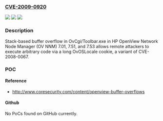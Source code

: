 ### [CVE-2009-0920](https://cve.mitre.org/cgi-bin/cvename.cgi?name=CVE-2009-0920)
![](https://img.shields.io/static/v1?label=Product&message=n%2Fa&color=blue)
![](https://img.shields.io/static/v1?label=Version&message=n%2Fa&color=blue)
![](https://img.shields.io/static/v1?label=Vulnerability&message=n%2Fa&color=brighgreen)

### Description

Stack-based buffer overflow in OvCgi/Toolbar.exe in HP OpenView Network Node Manager (OV NNM) 7.01, 7.51, and 7.53 allows remote attackers to execute arbitrary code via a long OvOSLocale cookie, a variant of CVE-2008-0067.

### POC

#### Reference
- http://www.coresecurity.com/content/openview-buffer-overflows

#### Github
No PoCs found on GitHub currently.

